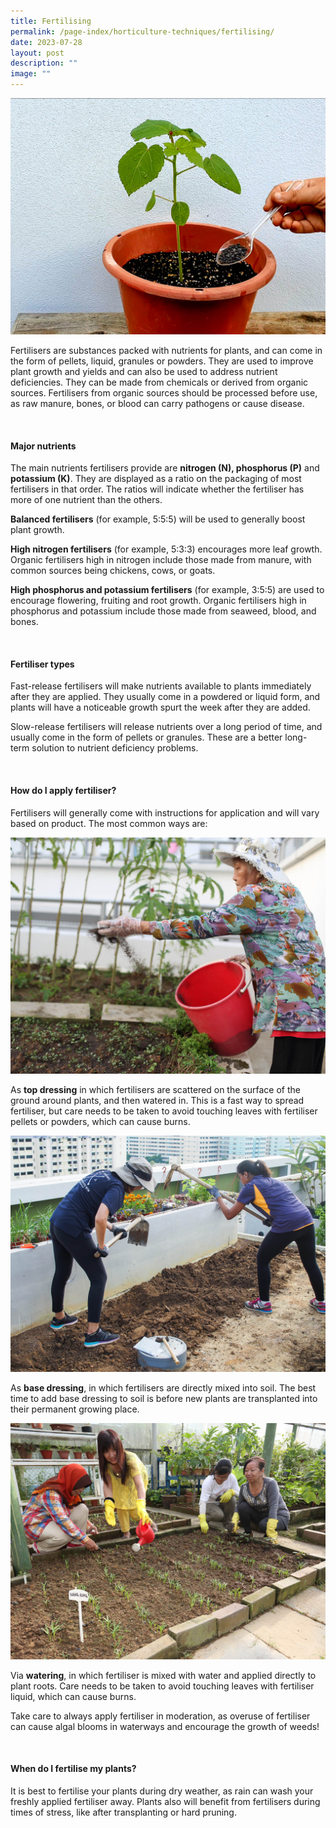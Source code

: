 ```yaml
---
title: Fertilising
permalink: /page-index/horticulture-techniques/fertilising/
date: 2023-07-28
layout: post
description: ""
image: ""
---
```

<section>
	<img title="Fertiliser being added as top dressing to a Lady's-Finger plant. Photo by Jacqueline Chua." src="/images/Horti%20techniques/Fertilising_Jacchua.jpg">
<p>Fertilisers are substances packed with nutrients for plants, and can come in the form of pellets, liquid, granules or powders. They are used to improve plant growth and yields and can also be used to address nutrient deficiencies. They can be made from chemicals or derived from organic sources. Fertilisers from organic sources should be processed before use, as raw manure, bones, or blood can carry pathogens or cause disease.  </p>
</section>
<br>
<section>
<h4>Major nutrients</h4>
<p>The main nutrients fertilisers provide are <b>nitrogen (N), phosphorus (P)</b> and <b>potassium (K)</b>. They are displayed as a ratio on the packaging of most fertilisers in that order. The ratios will indicate whether the fertiliser has more of one nutrient than the others.</p>
<p><b>Balanced fertilisers</b> (for example, 5:5:5) will be used to generally boost plant growth.</p>
<p><b>High nitrogen fertilisers</b> (for example, 5:3:3) encourages more leaf growth. Organic fertilisers high in nitrogen include those made from manure, with common sources being chickens, cows, or goats. </p>
<p><b>High phosphorus and potassium fertilisers</b> (for example, 3:5:5) are used to encourage flowering, fruiting and root growth. Organic fertilisers high in phosphorus and potassium include those made from seaweed, blood, and bones. </p>
</section>
<br>
<section>
<h4>Fertiliser types</h4>
<p>Fast-release fertilisers will make nutrients available to plants immediately after they are applied. They usually come in a powdered or liquid form, and plants will have a noticeable growth spurt the week after they are added. </p>
<p>Slow-release fertilisers will release nutrients over a long period of time, and usually come in the form of pellets or granules. These are a better long-term solution to nutrient deficiency problems. </p>
</section>
<br>
<section>
<h4>How do I apply fertiliser?</h4>
<p>Fertilisers will generally come with instructions for application and will vary based on product. The most common ways are:</p>
<img title="A Community Gardener scattering fertiliser onto a new planting bed as top dressing. Photo by NParks." src="/images/Gardeners/Fertilising.jpg">
<p>As <b>top dressing</b> in which fertilisers are scattered on the surface of the ground around plants, and then watered in. This is a fast way to spread fertiliser, but care needs to be taken to avoid touching leaves with fertiliser pellets or powders, which can cause burns. </p>
<img title="Community Gardeners mixing soil. Photo by Jacqueline Chua." src="/images/Gardeners/Digging%20(4).jpg">
<p>As <b>base dressing</b>, in which fertilisers are directly mixed into soil. The best time to add base dressing to soil is before new plants are transplanted into their permanent growing place. </p>
<img title="A Community Gardener watering plants with diluted liquid fertiliser. Photo by NParks." src="/images/Gardeners/Planting%20(1).jpg">
<p>Via <b>watering</b>, in which fertiliser is mixed with water and applied directly to plant roots. Care needs to be taken to avoid touching leaves with fertiliser liquid, which can cause burns.</p>
<p>Take care to always apply fertiliser in moderation, as overuse of fertiliser can cause algal blooms in waterways and encourage the growth of weeds!</p>
</section>
<br>
<section>
<h4>When do I fertilise my plants?</h4>
<p>It is best to fertilise your plants during dry weather, as rain can wash your freshly applied fertiliser away. Plants also will benefit from fertilisers during times of stress, like after transplanting or hard pruning. </p>
</section>